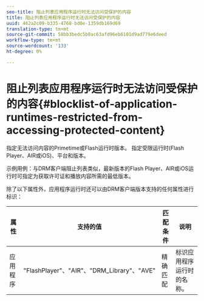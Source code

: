 ```yaml
---
seo-title: 阻止列表应用程序运行时无法访问受保护的内容
title: 阻止列表应用程序运行时无法访问受保护的内容
uuid: 462a2c09-b335-4768-bd0e-1359db169d69
translation-type: tm+mt
source-git-commit: 58bb3bedc5b0ac63afd96eb6101d9ad779e6deed
workflow-type: tm+mt
source-wordcount: '133'
ht-degree: 0%

---
```



# 阻止列表应用程序运行时无法访问受保护的内容{#blocklist-of-application-runtimes-restricted-from-accessing-protected-content}

指定无法访问内容的Primetime或Flash运行时版本。 指定受限运行时(Flash Player、AIR或iOS)、平台和版本。

示例用例：与DRM客户端阻止列表类似，最新版本的Flash Player、AIR或iOS运行时可指定为获取许可证和播放内容所需的最低版本。

除了以下属性外，应用程序运行时还可以由DRM客户端版本支持的任何属性进行标识：

| **属性** | **支持的值** | **匹配条件** | **说明** |
|---|---|---|---|
| 应用程序 | &quot;FlashPlayer&quot;、&quot;AIR&quot;、&quot;DRM_Library&quot;、&quot;AVE&quot; | 精确匹配 | 标识应用程序运行时的名称。 |
